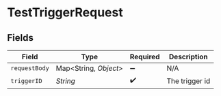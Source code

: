 # TestTriggerRequest


## Fields

| Field                 | Type                  | Required              | Description           |
| --------------------- | --------------------- | --------------------- | --------------------- |
| `requestBody`         | Map<String, *Object*> | :heavy_minus_sign:    | N/A                   |
| `triggerID`           | *String*              | :heavy_check_mark:    | The trigger id        |